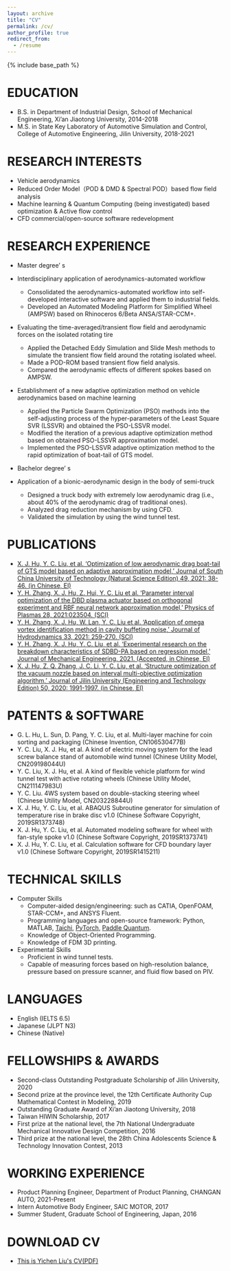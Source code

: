 ```yaml
---
layout: archive
title: "CV"
permalink: /cv/
author_profile: true
redirect_from:
  - /resume
---
```


{% include base_path %}

EDUCATION
======
* B.S. in Department of Industrial Design, School of Mechanical Engineering, Xi’an Jiaotong University, 2014-2018
* M.S. in State Key Laboratory of Automotive Simulation and Control, College of Automotive Engineering, Jilin University, 2018-2021

RESEARCH INTERESTS
======
* Vehicle aerodynamics
* Reduced Order Model（POD & DMD & Spectral POD）based flow field analysis
* Machine learning & Quantum Computing (being investigated) based optimization & Active flow control
* CFD commercial/open-source software redevelopment

RESEARCH EXPERIENCE
======
* Master degree’ s
* Interdisciplinary application of aerodynamics-automated workflow
  * Consolidated the aerodynamics-automated workflow into self-developed interactive software and applied them to industrial fields.
  * Developed an Automated Modeling Platform for Simplified Wheel (AMPSW) based on Rhinoceros 6/Beta ANSA/STAR-CCM+.

* Evaluating the time-averaged/transient flow field and aerodynamic forces on the isolated rotating tire
  * Applied the Detached Eddy Simulation and Slide Mesh methods to simulate the transient flow field around the rotating isolated wheel.
  * Made a POD-ROM based transient flow field analysis.
  * Compared the aerodynamic effects of different spokes based on AMPSW.

* Establishment of a new adaptive optimization method on vehicle aerodynamics based on machine learning
  * Applied the Particle Swarm Optimization (PSO) methods into the self-adjusting process of the hyper-parameters of the Least Square SVR (LSSVR) and obtained the PSO-LSSVR model.
  * Modified the iteration of a previous adaptive optimization method based on obtained PSO-LSSVR approximation model.
  * Implemented the PSO-LSSVR adaptive optimization method to the rapid optimization of boat-tail of GTS model.

* Bachelor degree’ s
* Application of a bionic-aerodynamic design in the body of semi-truck
  * Designed a truck body with extremely low aerodynamic drag (i.e., about 40% of the aerodynamic drag of traditional ones).
  * Analyzed drag reduction mechanism by using CFD.
  * Validated the simulation by using the wind tunnel test.

PUBLICATIONS
======
* [X. J. Hu, Y. C. Liu, et al. ‘Optimization of low aerodynamic drag boat-tail of GTS model based on adaptive approximation model,’ Journal of South China University of Technology (Natural Science Edition) 49, 2021: 38-46. (in Chinese, EI)](../files/Optimization%20for%20Low%20Aerodynamic%20Drag%20Boat-Tail%20of%20GTS%20Model%20Based%20on%20Adaptive%20Approximation%20Model.pdf)
* [Y. H. Zhang, X. J. Hu, Z. Hui, Y. C. Liu et al. ‘Parameter interval optimization of the DBD plasma actuator based on orthogonal experiment and RBF neural network approximation model,’ Physics of Plasmas 28, 2021:023504. (SCI)](../files/Parameter%20interval%20optimization%20of%20the%20DBD%20plasma%20actuator%20based%20on%20orthogonal%20experiment%20and%20RBF%20neural%20network%20approximation%20model.pdf)
* [Y. H. Zhang, X. J. Hu, W. Lan, Y. C. Liu et al. ‘Application of omega vortex identification method in cavity buffeting noise,’ Journal of Hydrodynamics 33, 2021: 259-270. (SCI)](../files/Application%20of%20Omega%20vortex%20identification%20method%20in%20cavity%20buffeting%20noise.pdf)
* [Y. H. Zhang, X. J. Hu, Y. C. Liu, et al. ‘Experimental research on the breakdown characteristics of SDBD-PA based on regression model,’ Journal of Mechanical Engineering, 2021. (Accepted, in Chinese, EI)](../files/Experimental%20research%20on%20the%20breakdown%20characteristics%20of%20SDBD-PA%20based%20on%20regression%20model.pdf)
* [X. J. Hu, Z. Q. Zhang, J. C. Li, Y. C. Liu, et al. ‘Structure optimization of the vacuum nozzle based on interval multi-objective optimization algorithm,’ Journal of Jilin University (Engineering and Technology Edition) 50, 2020: 1991-1997. (in Chinese, EI)](../files/Structure%20optimization%20of%20the%20vacuum%20nozzle%20based%20on%20interval%20multi-objective%20optimization%20algorithm.pdf)

PATENTS & SOFTWARE
======
* G. L. Hu, L. Sun, D. Pang, Y. C. Liu, et al. Multi-layer machine for coin sorting and packaging (Chinese Invention, CN106530477B)
* Y. C. Liu, X. J. Hu, et al. A kind of electric moving system for the lead screw balance stand of automobile wind tunnel (Chinese Utility Model, CN209198044U)
* Y. C. Liu, X. J. Hu, et al. A kind of flexible vehicle platform for wind tunnel test with active rotating wheels (Chinese Utility Model, CN211147983U)
* Y. C. Liu. 4WS system based on double-stacking steering wheel (Chinese Utility Model, CN203228844U)
* X. J. Hu, Y. C. Liu, et al. ABAQUS Subroutine generator for simulation of temperature rise in brake disc v1.0 (Chinese Software Copyright, 2019SR1373748)
* X. J. Hu, Y. C. Liu, et al. Automated modeling software for wheel with fan-style spoke v1.0 (Chinese Software Copyright, 2019SR1373741)
* X. J. Hu, Y. C. Liu, et al. Calculation software for CFD boundary layer v1.0 (Chinese Software Copyright, 2019SR1415211)

TECHNICAL SKILLS
======
* Computer Skills
  * Computer-aided design/engineering: such as CATIA, OpenFOAM, STAR-CCM+, and ANSYS Fluent.
  * Programming languages and open-source framework: Python, MATLAB, [Taichi](https://taichi.graphics/), [PyTorch](https://pytorch.org/), [Paddle Quantum](https://qml.baidu.com/api/introduction.html).
  * Knowledge of Object-Oriented Programming.
  * Knowledge of FDM 3D printing.
* Experimental Skills
  * Proficient in wind tunnel tests.
  * Capable of measuring forces based on high-resolution balance, pressure based on pressure scanner, and fluid flow based on PIV.

LANGUAGES
======
* English (IELTS 6.5)
* Japanese (JLPT N3)
* Chinese (Native)

FELLOWSHIPS & AWARDS
======
* Second-class Outstanding Postgraduate Scholarship of Jilin University, 2020
* Second prize at the province level, the 12th Certificate Authority Cup Mathematical Contest in Modeling, 2019
* Outstanding Graduate Award of Xi’an Jiaotong University, 2018
* Taiwan HIWIN Scholarship, 2017
* First prize at the national level, the 7th National Undergraduate Mechanical Innovative Design Competition, 2016
* Third prize at the national level, the 28th China Adolescents Science & Technology Innovation Contest, 2013

WORKING EXPERIENCE
======
* Product Planning Engineer, Department of Product Planning, CHANGAN AUTO, 2021-Present
* Intern Automotive Body Engineer, SAIC MOTOR, 2017
* Summer Student, Graduate School of Engineering, Japan, 2016

DOWNLOAD CV
======
* [This is Yichen Liu's CV(PDF)](../files/CV_Yichen%20Liu_2023.pdf)
